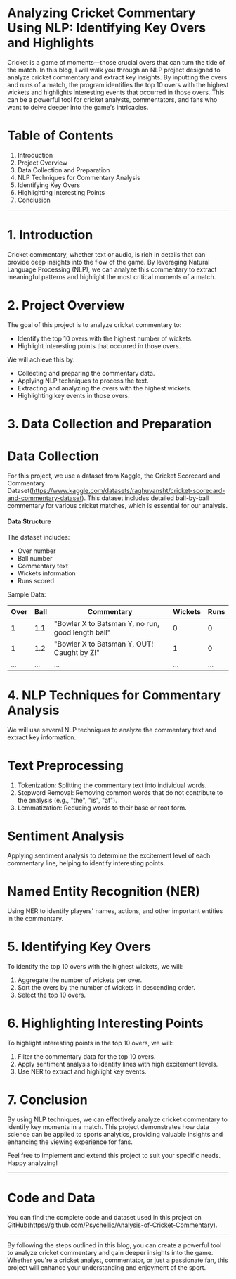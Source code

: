 # Analyzing Cricket Commentary Using NLP: Identifying Key Overs and Highlights

Cricket is a game of moments—those crucial overs that can turn the tide of the match. In this blog, I will walk you through an NLP project designed to analyze cricket commentary and extract key insights. By inputting the overs and runs of a match, the program identifies the top 10 overs with the highest wickets and highlights interesting events that occurred in those overs. This can be a powerful tool for cricket analysts, commentators, and fans who want to delve deeper into the game's intricacies.

# Table of Contents
1. Introduction
2. Project Overview
3. Data Collection and Preparation
4. NLP Techniques for Commentary Analysis
5. Identifying Key Overs
6. Highlighting Interesting Points
7. Conclusion

---

# 1. Introduction

Cricket commentary, whether text or audio, is rich in details that can provide deep insights into the flow of the game. By leveraging Natural Language Processing (NLP), we can analyze this commentary to extract meaningful patterns and highlight the most critical moments of a match.

# 2. Project Overview

The goal of this project is to analyze cricket commentary to:
- Identify the top 10 overs with the highest number of wickets.
- Highlight interesting points that occurred in those overs.

We will achieve this by:
- Collecting and preparing the commentary data.
- Applying NLP techniques to process the text.
- Extracting and analyzing the overs with the highest wickets.
- Highlighting key events in those overs.

# 3. Data Collection and Preparation

# Data Collection

For this project, we use a dataset from Kaggle, the Cricket Scorecard and Commentary Dataset(https://www.kaggle.com/datasets/raghuvansht/cricket-scorecard-and-commentary-dataset). This dataset includes detailed ball-by-ball commentary for various cricket matches, which is essential for our analysis.

#### Data Structure

The dataset includes:
- Over number
- Ball number
- Commentary text
- Wickets information
- Runs scored

Sample Data:

| Over | Ball | Commentary                                       | Wickets | Runs |
|------|------|--------------------------------------------------|---------|------|
| 1    | 1.1  | "Bowler X to Batsman Y, no run, good length ball"| 0       | 0    |
| 1    | 1.2  | "Bowler X to Batsman Y, OUT! Caught by Z!"       | 1       | 0    |
| ...  | ...  | ...                                              | ...     | ...  |

# 4. NLP Techniques for Commentary Analysis

We will use several NLP techniques to analyze the commentary text and extract key information.

# Text Preprocessing

1. Tokenization: Splitting the commentary text into individual words.
2. Stopword Removal: Removing common words that do not contribute to the analysis (e.g., "the", "is", "at").
3. Lemmatization: Reducing words to their base or root form.

# Sentiment Analysis

Applying sentiment analysis to determine the excitement level of each commentary line, helping to identify interesting points.

# Named Entity Recognition (NER)

Using NER to identify players' names, actions, and other important entities in the commentary.

# 5. Identifying Key Overs

To identify the top 10 overs with the highest wickets, we will:

1. Aggregate the number of wickets per over.
2. Sort the overs by the number of wickets in descending order.
3. Select the top 10 overs.

# 6. Highlighting Interesting Points

To highlight interesting points in the top 10 overs, we will:

1. Filter the commentary data for the top 10 overs.
2. Apply sentiment analysis to identify lines with high excitement levels.
3. Use NER to extract and highlight key events.

# 7. Conclusion

By using NLP techniques, we can effectively analyze cricket commentary to identify key moments in a match. This project demonstrates how data science can be applied to sports analytics, providing valuable insights and enhancing the viewing experience for fans.

Feel free to implement and extend this project to suit your specific needs. Happy analyzing!

----------

# Code and Data

You can find the complete code and dataset used in this project on GitHub(https://github.com/Psychellic/Analysis-of-Cricket-Commentary).

----------

By following the steps outlined in this blog, you can create a powerful tool to analyze cricket commentary and gain deeper insights into the game. Whether you're a cricket analyst, commentator, or just a passionate fan, this project will enhance your understanding and enjoyment of the sport.
